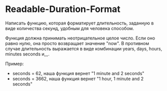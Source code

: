# Readable-Duration-Format

Написать функцию, которая форматирует длительность, заданную в виде количества секунд, удобным для человека способом.

Функция должна принимать неотрицательное целое число. Если оно равно нулю, она просто возвращает значение "now". В противном случае длительность выражается в виде комбинации years, days, hours, minutes seconds и,,,.

Пример:

* seconds = 62, наша функция вернет 
    "1 minute and 2 seconds"
* seconds = 3662, наша функция вернет
    "1 hour, 1 minute and 2 seconds"
